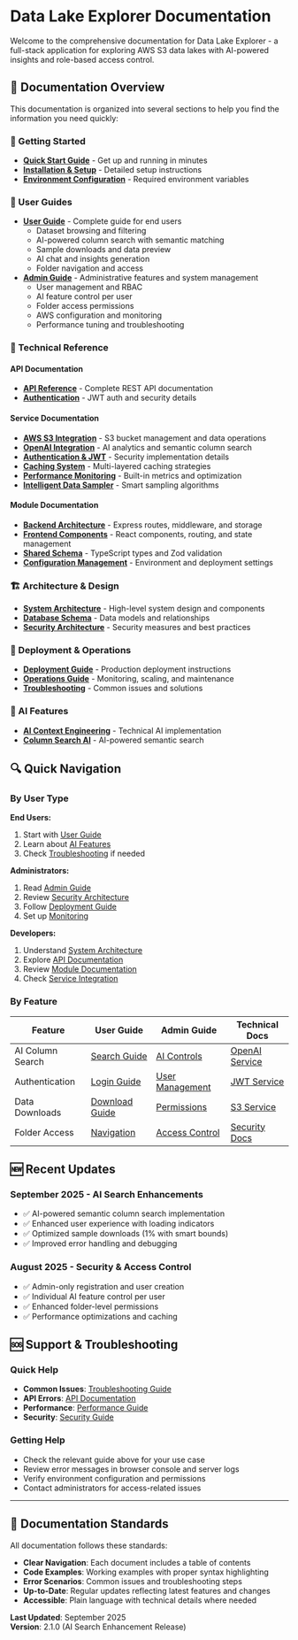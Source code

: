 # Data Lake Explorer Documentation

Welcome to the comprehensive documentation for Data Lake Explorer - a full-stack application for exploring AWS S3 data lakes with AI-powered insights and role-based access control.

## 📖 Documentation Overview

This documentation is organized into several sections to help you find the information you need quickly:

### 🚀 Getting Started
- **[Quick Start Guide](../README.md#quick-start)** - Get up and running in minutes
- **[Installation & Setup](../README.md#installation)** - Detailed setup instructions
- **[Environment Configuration](../README.md#environment-setup)** - Required environment variables

### 👥 User Guides
- **[User Guide](guides/UserGuide.md)** - Complete guide for end users
  - Dataset browsing and filtering
  - AI-powered column search with semantic matching
  - Sample downloads and data preview
  - AI chat and insights generation
  - Folder navigation and access
- **[Admin Guide](guides/AdminGuide.md)** - Administrative features and system management
  - User management and RBAC
  - AI feature control per user
  - Folder access permissions
  - AWS configuration and monitoring
  - Performance tuning and troubleshooting

### 🔧 Technical Reference

#### API Documentation
- **[API Reference](API.md)** - Complete REST API documentation
- **[Authentication](api-documentation.md)** - JWT auth and security details

#### Service Documentation
- **[AWS S3 Integration](services/aws-s3.md)** - S3 bucket management and data operations
- **[OpenAI Integration](services/openai.md)** - AI analytics and semantic column search
- **[Authentication & JWT](services/auth-jwt.md)** - Security implementation details
- **[Caching System](services/caching.md)** - Multi-layered caching strategies
- **[Performance Monitoring](services/performance-monitor.md)** - Built-in metrics and optimization
- **[Intelligent Data Sampler](services/intelligent-data-sampler.md)** - Smart sampling algorithms

#### Module Documentation
- **[Backend Architecture](modules/backend.md)** - Express routes, middleware, and storage
- **[Frontend Components](modules/frontend.md)** - React components, routing, and state management
- **[Shared Schema](modules/shared-schema.md)** - TypeScript types and Zod validation
- **[Configuration Management](modules/configuration.md)** - Environment and deployment settings

### 🏗️ Architecture & Design
- **[System Architecture](ARCHITECTURE.md)** - High-level system design and components
- **[Database Schema](../shared/schema.ts)** - Data models and relationships
- **[Security Architecture](SECURITY.md)** - Security measures and best practices

### 🚀 Deployment & Operations
- **[Deployment Guide](DEPLOYMENT.md)** - Production deployment instructions
- **[Operations Guide](operations/README.md)** - Monitoring, scaling, and maintenance
- **[Troubleshooting](operations/troubleshooting.md)** - Common issues and solutions

### 🤖 AI Features
- **[AI Context Engineering](../Context_Engineering_for_Ask_AI_Feature.md)** - Technical AI implementation
- **[Column Search AI](services/openai.md#semantic-column-search)** - AI-powered semantic search

## 🔍 Quick Navigation

### By User Type

**End Users:**
1. Start with [User Guide](guides/UserGuide.md)
2. Learn about [AI Features](#ai-features) 
3. Check [Troubleshooting](operations/troubleshooting.md) if needed

**Administrators:**
1. Read [Admin Guide](guides/AdminGuide.md)
2. Review [Security Architecture](SECURITY.md)
3. Follow [Deployment Guide](DEPLOYMENT.md)
4. Set up [Monitoring](operations/README.md)

**Developers:**
1. Understand [System Architecture](ARCHITECTURE.md)
2. Explore [API Documentation](API.md)
3. Review [Module Documentation](#module-documentation)
4. Check [Service Integration](#service-documentation)

### By Feature

| Feature | User Guide | Admin Guide | Technical Docs |
|---------|------------|-------------|----------------|
| AI Column Search | [Search Guide](guides/UserGuide.md#ai-column-search) | [AI Controls](guides/AdminGuide.md#ai-features) | [OpenAI Service](services/openai.md) |
| Authentication | [Login Guide](guides/UserGuide.md#authentication) | [User Management](guides/AdminGuide.md#user-management) | [JWT Service](services/auth-jwt.md) |
| Data Downloads | [Download Guide](guides/UserGuide.md#downloads) | [Permissions](guides/AdminGuide.md#folder-access) | [S3 Service](services/aws-s3.md) |
| Folder Access | [Navigation](guides/UserGuide.md#folders) | [Access Control](guides/AdminGuide.md#rbac) | [Security Docs](SECURITY.md) |

## 🆕 Recent Updates

### September 2025 - AI Search Enhancements
- ✅ AI-powered semantic column search implementation
- ✅ Enhanced user experience with loading indicators
- ✅ Optimized sample downloads (1% with smart bounds)
- ✅ Improved error handling and debugging

### August 2025 - Security & Access Control
- ✅ Admin-only registration and user creation
- ✅ Individual AI feature control per user
- ✅ Enhanced folder-level permissions
- ✅ Performance optimizations and caching

## 🆘 Support & Troubleshooting

### Quick Help
- **Common Issues**: [Troubleshooting Guide](operations/troubleshooting.md)
- **API Errors**: [API Documentation](API.md#error-handling)
- **Performance**: [Performance Guide](services/performance-monitor.md)
- **Security**: [Security Guide](SECURITY.md#troubleshooting)

### Getting Help
- Check the relevant guide above for your use case
- Review error messages in browser console and server logs
- Verify environment configuration and permissions
- Contact administrators for access-related issues

---

## 📝 Documentation Standards

All documentation follows these standards:
- **Clear Navigation**: Each document includes a table of contents
- **Code Examples**: Working examples with proper syntax highlighting
- **Error Scenarios**: Common issues and troubleshooting steps
- **Up-to-Date**: Regular updates reflecting latest features and changes
- **Accessible**: Plain language with technical details where needed

**Last Updated**: September 2025  
**Version**: 2.1.0 (AI Search Enhancement Release)